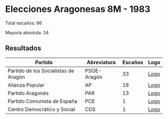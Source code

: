 # Elecciones Aragonesas 8M - 1983

Total escaños: 66

Mayoría absoluta: 34

## Resultados

| Partido | Abreviatura | Escaños | Logo |
| - | - | - | - |
| Partido de los Socialistas de Aragón | PSOE-Aragón | 33 | [Logo](https://github.com/playzzz/Pactos/blob/master/Logos/PSOE.jpg?raw=true)
| Alianza Popular | AP | 18 | [Logo](https://github.com/playzzz/Pactos/blob/master/Logos/AP.jpg?raw=true)
| Partido Aragonés | PAR | 13 | [Logo](https://github.com/playzzz/Pactos/blob/master/Logos/PAR.jpg?raw=true)
| Partido Comunista de España | PCE | 1 | [Logo](https://github.com/playzzz/Pactos/blob/master/Logos/PCE.jpg?raw=true)
| Centro Democrático y Social | CDS | 1 | [Logo](https://github.com/playzzz/Pactos/blob/master/Logos/CDS.jpg?raw=true)
